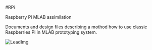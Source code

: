 <!--- Created:2017-01-02T13:45:51.720287: ---> 
<!--- Author:Mlab: ---> 
<!--- AuthorEmail:email@mlab.cz: ---> 
<!--- Tags:None: ---> 
<!--- Ust:None: ---> 
<!--- Name:RPi: --->
#RPi 
<!--- LongName --->
Raspberry Pi MLAB assimilation
<!--- ELongName ---> 

<!--- Lead --->
Documents and design files describing a mothod how to use classic Raspberries Pi in MLAB prototyping system.
<!--- ELead ---> 

![LeadImg](DOC/SRC/img/RPi_top_big.jpg) 


​
​
<!--- Description --->
<!--- EDescription --->
<!--- Content --->
<!--- EContent --->
            